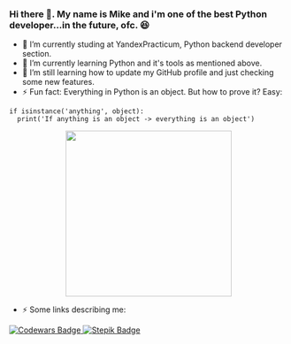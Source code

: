 ### Hi there 👋. My name is Mike and i'm one of the best Python developer...in the future, ofc. :satisfied:
- 🔭 I’m currently studing at YandexPracticum, Python backend developer section.
- 🌱 I’m currently learning Python and it's tools as mentioned above.
- 🤔 I’m still learning how to update my GitHub profile and just checking some new features.
- ⚡ Fun fact: Everything in Python is an object. But how to prove it? Easy:
```
if isinstance('anything', object):
  print('If anything is an object -> everything is an object')
```

<div id="header" align="center">
  <img src="https://media.giphy.com/media/VbAFrrDVGAvZu/giphy-downsized-large.gif" width="300"/>
</div>

- ⚡ Some links describing me:
<div id="badges">
  <a href="https://www.codewars.com/users/7IdE">
    <img src="https://img.shields.io/badge/Codewars-red?logo=codewars&logoColor=white" alt="Codewars Badge"/>
  </a>
  <a href="https://stepik.org/users/455582638L">
    <img src="https://img.shields.io/badge/Stepik-black?logo=stepik&logoColor=white" alt="Stepik Badge"/>
</div>

<!--
**IhateChoosingNickNames/IHateChoosingNickNames** is a ✨ _special_ ✨ repository because its `README.md` (this file) appears on your GitHub profile.

Here are some ideas to get you started:

- 🔭 I’m currently studing in YandexPracticum
- 🌱 I’m currently learning Python and it's tools
- 👯 I’m looking to collaborate on ...
- 🤔 I’m looking for help with ...
- 💬 Ask me about ...
- 📫 How to reach me: ...
- 😄 Pronouns: ...
- ⚡ Fun fact: ...
-->
